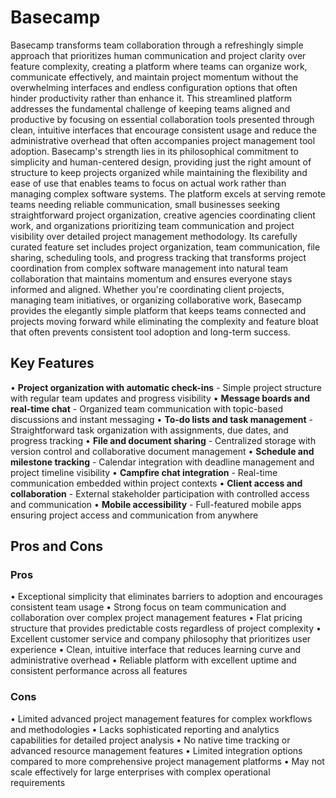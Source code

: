 # Basecamp

Basecamp transforms team collaboration through a refreshingly simple approach that prioritizes human communication and project clarity over feature complexity, creating a platform where teams can organize work, communicate effectively, and maintain project momentum without the overwhelming interfaces and endless configuration options that often hinder productivity rather than enhance it. This streamlined platform addresses the fundamental challenge of keeping teams aligned and productive by focusing on essential collaboration tools presented through clean, intuitive interfaces that encourage consistent usage and reduce the administrative overhead that often accompanies project management tool adoption. Basecamp's strength lies in its philosophical commitment to simplicity and human-centered design, providing just the right amount of structure to keep projects organized while maintaining the flexibility and ease of use that enables teams to focus on actual work rather than managing complex software systems. The platform excels at serving remote teams needing reliable communication, small businesses seeking straightforward project organization, creative agencies coordinating client work, and organizations prioritizing team communication and project visibility over detailed project management methodology. Its carefully curated feature set includes project organization, team communication, file sharing, scheduling tools, and progress tracking that transforms project coordination from complex software management into natural team collaboration that maintains momentum and ensures everyone stays informed and aligned. Whether you're coordinating client projects, managing team initiatives, or organizing collaborative work, Basecamp provides the elegantly simple platform that keeps teams connected and projects moving forward while eliminating the complexity and feature bloat that often prevents consistent tool adoption and long-term success.

## Key Features

• **Project organization with automatic check-ins** - Simple project structure with regular team updates and progress visibility
• **Message boards and real-time chat** - Organized team communication with topic-based discussions and instant messaging
• **To-do lists and task management** - Straightforward task organization with assignments, due dates, and progress tracking
• **File and document sharing** - Centralized storage with version control and collaborative document management
• **Schedule and milestone tracking** - Calendar integration with deadline management and project timeline visibility
• **Campfire chat integration** - Real-time communication embedded within project contexts
• **Client access and collaboration** - External stakeholder participation with controlled access and communication
• **Mobile accessibility** - Full-featured mobile apps ensuring project access and communication from anywhere

## Pros and Cons

### Pros
• Exceptional simplicity that eliminates barriers to adoption and encourages consistent team usage
• Strong focus on team communication and collaboration over complex project management features
• Flat pricing structure that provides predictable costs regardless of project complexity
• Excellent customer service and company philosophy that prioritizes user experience
• Clean, intuitive interface that reduces learning curve and administrative overhead
• Reliable platform with excellent uptime and consistent performance across all features

### Cons
• Limited advanced project management features for complex workflows and methodologies
• Lacks sophisticated reporting and analytics capabilities for detailed project analysis
• No native time tracking or advanced resource management features
• Limited integration options compared to more comprehensive project management platforms
• May not scale effectively for large enterprises with complex operational requirements